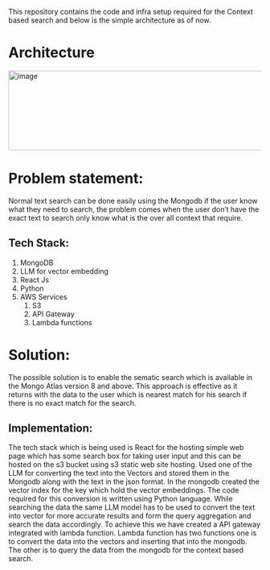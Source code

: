 This repository contains the code and infra setup required for the Context based search and below is the simple architecture as of now.
# Architecture
<img width="849" height="158" alt="image" src="https://github.com/user-attachments/assets/97e90ebd-7c77-43b1-a71f-9458647ffd0c" />

# Problem statement:
Normal text search can be done easily using the Mongodb if the user know what they need to search, the problem comes when the user don’t have the exact text to search only know what is the over all context that require.

## Tech Stack:
1. MongoDB
2. LLM for vector embedding
3. React Js
4. Python
5. AWS Services
   1. S3
   2. API Gateway
   3. Lambda functions

# Solution:
The possible solution is to enable the sematic search which is available in the Mongo Atlas version 8 and above. This approach is effective as it returns with the data to the user which is nearest match for his search if there is no exact match for the search.
## Implementation: 
The tech stack which is being used is React for the hosting simple web page which has some search box for taking user input and this can be hosted on the s3 bucket using s3 static web site hosting.
Used one of the LLM for converting the text into the Vectors and stored them in the Mongodb along with the text in the json format. In the mongodb created the vector index for the key which hold the vector embeddings. The code required for this conversion is written using Python language.
While searching the data the same LLM model has to be used to convert the text into vector for more accurate results and form the query aggregation and search the data accordingly.
To achieve this we have created a API gateway integrated with lambda function. Lambda function has two functions one is to convert the data into the vectors and inserting that  into the mongodb. The other is to query the data from the mongodb for the context based search.



